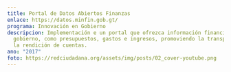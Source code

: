 ```yaml
---
title: Portal de Datos Abiertos Finanzas
enlace: https://datos.minfin.gob.gt/
programa: Innovación en Gobierno
descripcion: Implementación e un portal que ofrezca información financiera del
  gobierno, como presupuestos, gastos e ingresos, promoviendo la transparencia y
  la rendición de cuentas.
ano: "2017"
foto: https://redciudadana.org/assets/img/posts/02_cover-youtube.png
---
```

